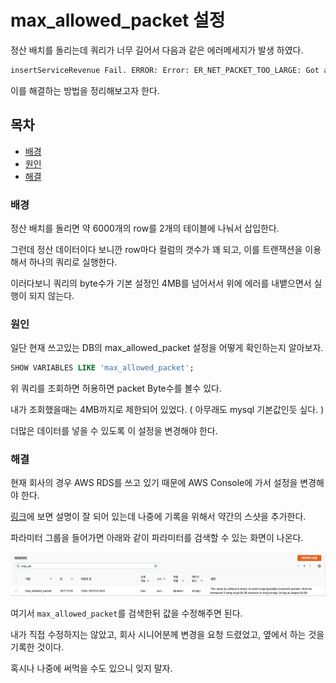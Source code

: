 # max_allowed_packet 설정

정산 배치를 돌리는데 쿼리가 너무 길어서 다음과 같은 에러메세지가 발생 하였다.

``` bash
insertServiceRevenue Fail. ERROR: Error: ER_NET_PACKET_TOO_LARGE: Got a packet bigger than 'max_allowed_packet' bytes
``` 

이를 해결하는 방법을 정리해보고자 한다.

## 목차

- [배경](#배경)
- [원인](#원인)
- [해결](#해결)

### 배경

정산 배치를 돌리면 약 6000개의 row를 2개의 테이블에 나눠서 삽입한다.

그런데 정산 데이터이다 보니깐 row마다 컬럼의 갯수가 꽤 되고, 이를 트랜잭션을 이용해서 하나의 쿼리로 실행한다.

이러다보니 쿼리의 byte수가 기본 설정인 4MB를 넘어서서 위에 에러를 내뱉으면서 실행이 되지 않는다.

### 원인

일단 현재 쓰고있는 DB의 max_allowed_packet 설정을 어떻게 확인하는지 알아보자.

```sql
SHOW VARIABLES LIKE 'max_allowed_packet';
```

위 쿼리를 조회하면 허용하면 packet Byte수를 볼수 있다.

내가 조회했을때는 4MB까지로 제한되어 있었다. ( 아무래도 mysql 기본값인듯 싶다. )

더많은 데이터를 넣을 수 있도록 이 설정을 변경해야 한다.

### 해결

현재 회사의 경우 AWS RDS를 쓰고 있기 때문에 AWS Console에 가서 설정을 변경해야 한다.

[링크](https://aws.amazon.com/ko/premiumsupport/knowledge-center/rds-mysql-server-gone-away/)에 보면 설명이 잘 되어 있는데 나중에 기록을 위해서 약간의 스샷을 추가한다.

파라미터 그룹을 들어가면 아래와 같이 파라미터를 검색할 수 있는 화면이 나온다.

![max_allowed_packet](https://github.com/ThreeSnakes/TIL/raw/master/MySQL/images/max_allowed_packet.png)

여기서 `max_allowed_packet`를 검색한뒤 값을 수정해주면 된다.

내가 직접 수정하지는 않았고, 회사 시니어분께 변경을 요청 드렸었고, 옆에서 하는 것을 기록한 것이다.

혹시나 나중에 써먹을 수도 있으니 잊지 말자.
